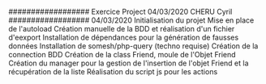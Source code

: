 ##################
Exercice Project
04/03/2020
CHERU Cyril
##################
04/03/2020
Initialisation du projet
Mise en place de l'autoload
Création manuelle de la BDD et réalisation d'un fichier d'eexport
Installation de dépendances pour la génération de fausses données
Installation de somesh/php-query (techno requise)
Création de la connection BDD
Création de la class Friend, moule de l'Objet Friend
Création du manager pour la gestion de l'insertion de l'objet Friend et la récupération de la liste
Réalisation du script js pour les actions
